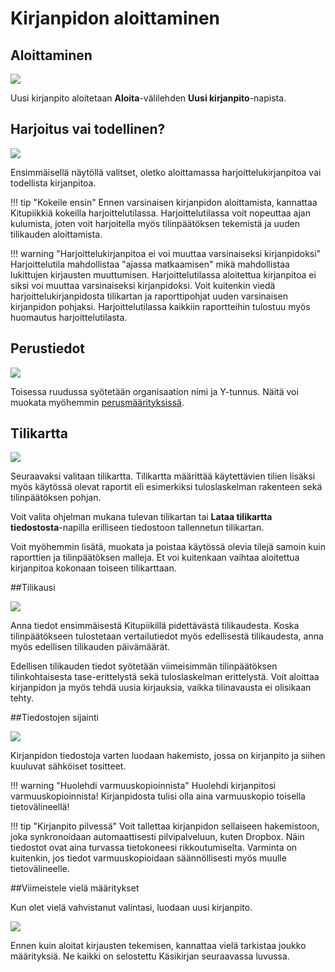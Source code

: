 # Kirjanpidon aloittaminen


## Aloittaminen

![](ruutu/aloitus.png)

Uusi kirjanpito aloitetaan **Aloita**-välilehden **Uusi kirjanpito**-napista.

## Harjoitus vai todellinen?

![](ruutu/uusi1.png)

Ensimmäisellä näytöllä valitset, oletko aloittamassa harjoittelukirjanpitoa vai
todellista kirjanpitoa.

!!! tip "Kokeile ensin"
    Ennen varsinaisen kirjanpidon aloittamista, kannattaa Kitupiikkiä kokeilla harjoittelutilassa. Harjoittelutilassa voit nopeuttaa ajan kulumista, joten voit harjoitella myös tilinpäätöksen tekemistä ja uuden tilikauden aloittamista.

!!! warning "Harjoittelukirjanpitoa ei voi muuttaa varsinaiseksi kirjanpidoksi"
    Harjoittelutila mahdollistaa "ajassa matkaamisen" mikä mahdollistaa lukittujen
    kirjausten muuttumisen. Harjoittelutilassa aloitettua kirjanpitoa ei siksi voi
    muuttaa varsinaiseksi kirjanpidoksi. Voit kuitenkin viedä harjoittelukirjanpidosta
    tilikartan ja raporttipohjat uuden varsinaisen kirjanpidon pohjaksi.
    Harjoittelutilassa kaikkiin raportteihin tulostuu myös huomautus harjoittelutilasta.

## Perustiedot

![](ruutu/uusi2.png)

Toisessa ruudussa syötetään organisaation nimi ja Y-tunnus. Näitä voi muokata
myöhemmin [perusmäärityksissä](maaritykset#Perusmääritykset).

## Tilikartta

![](ruutu/tilikarttavalinta.png)

Seuraavaksi valitaan tilikartta. Tilikartta määrittää käytettävien tilien lisäksi
myös käytössä olevat raportit eli esimerkiksi tuloslaskelman rakenteen sekä
tilinpäätöksen pohjan.

Voit valita ohjelman mukana tulevan tilikartan tai **Lataa tilikartta tiedostosta**-napilla
erilliseen tiedostoon tallennetun tilikartan.

Voit myöhemmin lisätä, muokata ja poistaa käytössä olevia tilejä samoin kuin
raporttien ja tilinpäätöksen malleja. Et voi kuitenkaan vaihtaa aloitettua
kirjanpitoa kokonaan toiseen tilikarttaan.

##Tilikausi

![](ruutu/aloita_tilikaudet.png)

Anna tiedot ensimmäisestä Kitupiikillä pidettävästä tilikaudesta. Koska tilinpäätökseen tulostetaan vertailutiedot myös edellisestä tilikaudesta, anna myös edellisen tilikauden
päivämäärät.

Edellisen tilikauden tiedot syötetään viimeisimmän tilinpäätöksen tilinkohtaisesta
tase-erittelystä sekä tuloslaskelman erittelystä. Voit aloittaa kirjanpidon ja myös tehdä
uusia kirjauksia, vaikka tilinavausta ei olisikaan tehty.

##Tiedostojen sijainti

![](ruutu/tiedostonsijainti.png)

Kirjanpidon tiedostoja varten luodaan hakemisto, jossa on kirjanpito ja siihen
kuuluvat sähköiset tositteet.

!!! warning "Huolehdi varmuuskopioinnista"
    Huolehdi kirjanpitosi varmuuskopioinnista! Kirjanpidosta tulisi olla aina
    varmuuskopio toisella tietovälineellä!

!!! tip "Kirjanpito pilvessä"
    Voit tallettaa kirjanpidon sellaiseen hakemistoon, joka synkronoidaan
    automaattisesti pilvipalveluun, kuten Dropbox. Näin tiedostot ovat aina
    turvassa tietokoneesi rikkoutumiselta. Varminta on kuitenkin, jos tiedot
    varmuuskopioidaan säännöllisesti myös muulle tietovälineelle.

##Viimeistele vielä määritykset

Kun olet vielä vahvistanut valintasi, luodaan uusi kirjanpito.

![](ruutu/uusialoitettu.png)

Ennen kuin aloitat kirjausten tekemisen, kannattaa vielä tarkistaa joukko
määrityksiä. Ne kaikki on selostettu Käsikirjan seuraavassa luvussa.
